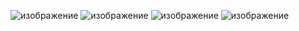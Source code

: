 ![изображение](https://github.com/dudorevov/nonamerepository/assets/137158557/07993cb1-b9fc-4428-ab6b-ddfb6d27cd76)
![изображение](https://github.com/dudorevov/nonamerepository/assets/137158557/82afc5c2-94a9-4724-9434-90f90e4b2cee)
![изображение](https://github.com/dudorevov/nonamerepository/assets/137158557/dfb96d0d-a890-444e-ac41-2f978069266b)
![изображение](https://github.com/dudorevov/nonamerepository/assets/137158557/f7e9b4de-6db2-4431-a3fe-fd30077b5249)
